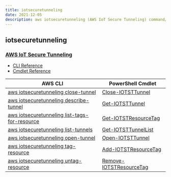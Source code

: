 ```yaml
---
title: iotsecuretunneling
date: 2021-12-05
description: aws iotsecuretunneling (AWS IoT Secure Tunneling) command/cmdlet list.
---
```


## iotsecuretunneling

### [AWS IoT Secure Tunneling](https://docs.aws.amazon.com/iot/latest/developerguide/secure-tunneling.html)

* [CLI Reference](https://docs.aws.amazon.com/cli/latest/reference/iotsecuretunneling/index.html)
* [Cmdlet Reference](https://docs.aws.amazon.com/powershell/latest/reference/items/IoTSecureTunneling_cmdlets.html)

|AWS CLI|PowerShell Cmdlet|
|----|----|
|[aws iotsecuretunneling close-tunnel](https://docs.aws.amazon.com/cli/latest/reference/iotsecuretunneling/close-tunnel.html)|[Close-IOTSTTunnel](https://docs.aws.amazon.com/powershell/latest/reference/items/Close-IOTSTTunnel.html)|
|[aws iotsecuretunneling describe-tunnel](https://docs.aws.amazon.com/cli/latest/reference/iotsecuretunneling/describe-tunnel.html)|[Get-IOTSTTunnel](https://docs.aws.amazon.com/powershell/latest/reference/items/Get-IOTSTTunnel.html)|
|[aws iotsecuretunneling list-tags-for-resource](https://docs.aws.amazon.com/cli/latest/reference/iotsecuretunneling/list-tags-for-resource.html)|[Get-IOTSTResourceTag](https://docs.aws.amazon.com/powershell/latest/reference/items/Get-IOTSTResourceTag.html)|
|[aws iotsecuretunneling list-tunnels](https://docs.aws.amazon.com/cli/latest/reference/iotsecuretunneling/list-tunnels.html)|[Get-IOTSTTunnelList](https://docs.aws.amazon.com/powershell/latest/reference/items/Get-IOTSTTunnelList.html)|
|[aws iotsecuretunneling open-tunnel](https://docs.aws.amazon.com/cli/latest/reference/iotsecuretunneling/open-tunnel.html)|[Open-IOTSTTunnel](https://docs.aws.amazon.com/powershell/latest/reference/items/Open-IOTSTTunnel.html)|
|[aws iotsecuretunneling tag-resource](https://docs.aws.amazon.com/cli/latest/reference/iotsecuretunneling/tag-resource.html)|[Add-IOTSTResourceTag](https://docs.aws.amazon.com/powershell/latest/reference/items/Add-IOTSTResourceTag.html)|
|[aws iotsecuretunneling untag-resource](https://docs.aws.amazon.com/cli/latest/reference/iotsecuretunneling/untag-resource.html)|[Remove-IOTSTResourceTag](https://docs.aws.amazon.com/powershell/latest/reference/items/Remove-IOTSTResourceTag.html)|

